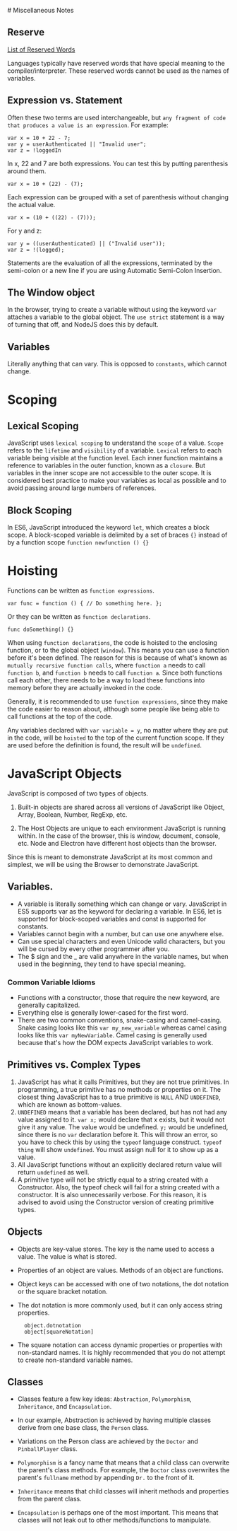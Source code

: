 <link rel="stylesheet" href="/bower_components/jasmine/lib/jasmine-core/jasmine.css">
<link rel="stylesheet" href="/bower_components/bootstrap/dist/css/bootstrap.css">
<link rel="stylesheet" href="/bower_components/bootstrap/dist/css/bootstrap-theme.css">
<style>
body {
    padding: 2rem;
}
</style>
# Miscellaneous Notes

## Reserve

[List of Reserved Words](https://developer.mozilla.org/en-US/docs/Web/JavaScript/Reference/Lexical_grammar)

Languages typically have reserved words that have special meaning to the compiler/interpreter.  These reserved words cannot be used as the names of variables.

## Expression vs. Statement

Often these two terms are used interchangeable, but `any fragment of code that produces a value is an expression`.  For example:

```
var x = 10 + 22 - 7;
var y = userAuthenticated || "Invalid user";
var z = !loggedIn
```

In x, 22 and 7 are both expressions.  You can test this by putting parenthesis around them.

```
var x = 10 + (22) - (7);
```

Each expression can be grouped with a set of parenthesis without changing the actual value.

```
var x = (10 + ((22) - (7)));
```

For y and z:
```
var y = ((userAuthenticated) || ("Invalid user"));
var z = !(logged);
```

Statements are the evaluation of all the expressions, terminated by the semi-colon or a new line if you are using Automatic Semi-Colon Insertion.

## The Window object

In the browser, trying to create a variable without using the keyword `var` attaches a variable to the global object.  The `use strict` statement is a way of turning that off, and NodeJS does this by default.

## Variables

Literally anything that can vary.  This is opposed to `constants`, which cannot change.

# Scoping

## Lexical Scoping

JavaScript uses `lexical scoping` to understand the `scope` of a value.  `Scope` refers to the `lifetime` and `visibility` of a variable.  `Lexical` refers to each variable being visible at the function level.  Each inner function maintains a reference to variables in the outer function, known as a `closure`.  But variables in the inner scope are not accessible to the outer scope.  It is considered best practice to make your variables as local as possible and to avoid passing around large numbers of references.

## Block Scoping

In ES6, JavaScript introduced the keyword `let`, which creates a block scope.  A block-scoped variable is delimited by a set of braces `{}` instead of by a function scope `function newfunction () {}`

# Hoisting

Functions can be written as `function expressions`.

    var func = function () { // Do something here. };

Or they can be written as `function declarations`.

    func doSomething() {}

When using `function declarations`, the code is hoisted to the enclosing function, or to the global object (`window`).  This means you can use a function before it's been defined.  The reason for this is because of what's known as `mutually recursive function calls`, where `function a` needs to call `function b`, and `function b` needs to call `function a`.  Since both functions call each other, there needs to be a way to load these functions into memory before they are actually invoked in the code.

Generally, it is recommended to use `function expressions`, since they make the code easier to reason about, although some people like being able to call functions at the top of the code.  

Any variables declared with `var variable = y`, no matter where they are put in the code, will be `hoisted` to the top of the current function scope.  If they are used before the definition is found, the result will be `undefined`.

# JavaScript Objects

JavaScript is composed of two types of objects.
  
  1. Built-in objects are shared across all versions of JavaScript like Object, Array, Boolean, Number, RegExp, etc.
  
  2. The Host Objects are unique to each environment JavaScript is running within.  In the case of the browser, this is window, document, console, etc.  Node and Electron have different host objects than the browser.
  
  Since this is meant to demonstrate JavaScript at its most common and simplest, we will be using the Browser to demonstrate JavaScript.  

## Variables.  

* A variable is literally something which can change or vary.  JavaScript in ES5 supports var as the keyword for declaring a variable.  In ES6, let is supported for block-scoped variables and const is supported for constants.
* Variables cannot begin with a number, but can use one anywhere else.
* Can use special characters and even Unicode valid characters, but you will be cursed by every other programmer after you.
* The $ sign and the _ are valid anywhere in the variable names, but when used in the beginning, they tend to have special meaning.

### Common Variable Idioms

* Functions with a constructor, those that require the new keyword, are generally capitalized.
* Everything else is generally lower-cased for the first word.
* There are two common conventions, snake-casing and camel-casing.  Snake casing looks like this `var my_new_variable` whereas camel casing looks like this `var myNewVariable`.  Camel casing is generally used because that's how the DOM expects JavaScript variables to work.

## Primitives vs. Complex Types

1. JavaScript has what it calls Primitives, but they are not true primitives.  In programming, a true primitive has no methods or properties on it.  The closest thing JavaScript has to a true primitive is `NULL` AND `UNDEFINED`, which are known as bottom-values.
2. `UNDEFINED` means that a variable has been declared, but has not had any value assigned to it.  `var x;` would declare that x exists, but it would not give it any value.  The value would be undefined.  `y;` would be undefined, since there is no `var` declaration before it.  This will throw an error, so you have to check this by using the `typeof` language construct.  `typeof thing` will show `undefined`.  You must assign null for it to show up as a value.
3. All JavaScript functions without an explicitly declared return value will return `undefined` as well.
4. A primitive type will not be strictly equal to a string created with a Constructor.  Also, the typeof check will fail for a string created with a constructor.  It is also unnecessarily verbose.  For this reason, it is advised to avoid using the Constructor version of creating primitive types.

## Objects

- Objects are key-value stores.  The key is the name used to access a value.  The value is what is stored.
- Properties of an object are values.  Methods of an object are functions.
- Object keys can be accessed with one of two notations, the dot notation or the square bracket notation.
- The dot notation is more commonly used, but it can only access string properties.
 
        object.dotnotation
        object[squareNotation]
 
- The square notation can access dynamic properties or properties with non-standard names.  It is highly recommended that you do not attempt to create non-standard variable names.

## Classes

- Classes feature a few key ideas:  `Abstraction`, `Polymorphism`, `Inheritance`, and `Encapsulation`.

- In our example, Abstraction is achieved by having multiple classes derive from one base class, the `Person` class.
- Variations on the Person class are achieved by the `Doctor` and `PinballPlayer` class.

- `Polymorphism` is a fancy name that means that a child class can overwrite the parent's class methods.  For example, the `Doctor` class overwrites the parent's `fullname` method by appending `Dr.` to the front of it.
- `Inheritance` means that child classes will inherit methods and properties from the parent class.
- `Encapsulation` is perhaps one of the most important.  This means that classes will not leak out to other methods/functions to manipulate.
